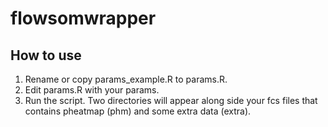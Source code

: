 
# flowsomwrapper

## How to use
1. Rename or copy params_example.R to params.R.
2. Edit params.R with your params.
3. Run the script. Two directories will appear along side your fcs files that contains pheatmap (phm) and some extra data (extra).
